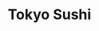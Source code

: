 ---
layout: place
title: "Tokyo Sushi"
permalink: /pennsylvania/easton/tokyo-sushi.html
stateAbbr: PA
stateName: Pennsylvania
cityName: Easton
seo:
  name: "Tokyo Sushi"
  type: Restaurant
  links: null
description: "Looking for sushi in Easton, Pennsylvania? Check out Tokyo Sushi for a delightful Japanese dining experience. Enjoy a variety of sushi and other dishes in a ..."
place_id: ChIJBT4Dk49txIkReb8EA7aDQE4
photos:
  - name: >-
      places/ChIJBT4Dk49txIkReb8EA7aDQE4/photos/AeeoHcIfk5UZGeUZAkKX9m4ZHb169OYXPyu-d-XL2zlP0-XZquVC6paAzbPvvTGlIfbjPNeupKxEHqFLl9mgCwLEIdk7GXSAnrjpyEfTrjPv288p_tDltRoZaIMmbM6BHckKZRCcMTrPr33opp23GUog_ucNQ2-zk67laAwp-EJNMJYtv1CecZNRGrpRwc0r060N_97NRjBBWjWwqPnXm5xbggFlhMk0MzNJGyA0oiqFrtIrNemGJhu-E8Grd7dWOOhTygdpFwuI-J1a4Kn9sNDT0xlpgjdpuqleaqk8RNkgY8yxVg
    widthPx: 4032
    heightPx: 3024
    authorAttributions:
      - displayName: Tokyo Sushi
        uri: https://maps.google.com/maps/contrib/110978749320664829827
        photoUri: >-
          https://lh3.googleusercontent.com/a/ACg8ocJJcmH0180EQbbV5Mm8Ty3ckt9Evn2JkMHHFCfi1YvThjyRIg=s100-p-k-no-mo
    flagContentUri: >-
      https://www.google.com/local/imagery/report/?cb_client=maps_api_places.places_api&image_key=!1e10!2sAF1QipN8_7kmtLbpFmM-YuW2h23x1YL2rBhBRpUPVKFT&hl=en-US
    googleMapsUri: >-
      https://www.google.com/maps/place//data=!3m4!1e2!3m2!1sAF1QipN8_7kmtLbpFmM-YuW2h23x1YL2rBhBRpUPVKFT!2e10!4m2!3m1!1s0x89c46d8f93033e05:0x4e4083b60304bf79
  - name: >-
      places/ChIJBT4Dk49txIkReb8EA7aDQE4/photos/AeeoHcIPz_j16wr9wgT9rWfw7vUF0fNc0VmXY66_dfYgzRNB3mQWNPN63N7UXBSPrAArMigJ7XMfc1tjohZyzPiZn4K7FmmxUCVN4T59vEe3S-n_We5qHFHUw6KP3x6eW_aNsUY6n6Y-vvH8AtQ_rtfXDfbOUepH9TuOCDIMyubwvYAfIoGgJYgnC70kmh2P67EhP930RMjoqm9xfHyzSYlOY9Eq7dTxYiYUmifYv8JDxgtlvRcnrpTguusJ8aBBXtzQYxNNsb85X7W-mW6t_3tACUT6p26XdPJhWzkf5EZL_5rd2g
    widthPx: 682
    heightPx: 959
    authorAttributions:
      - displayName: Tokyo Sushi
        uri: https://maps.google.com/maps/contrib/110978749320664829827
        photoUri: >-
          https://lh3.googleusercontent.com/a/ACg8ocJJcmH0180EQbbV5Mm8Ty3ckt9Evn2JkMHHFCfi1YvThjyRIg=s100-p-k-no-mo
    flagContentUri: >-
      https://www.google.com/local/imagery/report/?cb_client=maps_api_places.places_api&image_key=!1e10!2sAF1QipPSBWCAoZI11iYBhz3WEIF6X-RqbpXU-Ci3zAS0&hl=en-US
    googleMapsUri: >-
      https://www.google.com/maps/place//data=!3m4!1e2!3m2!1sAF1QipPSBWCAoZI11iYBhz3WEIF6X-RqbpXU-Ci3zAS0!2e10!4m2!3m1!1s0x89c46d8f93033e05:0x4e4083b60304bf79
  - name: >-
      places/ChIJBT4Dk49txIkReb8EA7aDQE4/photos/AeeoHcKtrsIjPyQo8B7dw_GNkoclHj1RB04eeY6LPpWfEWuHUv8ctHsJ0nNpg1uqHv5d9aJtfFSEbHJnZpGt5blWBM9J1lf61WcBLFnlupy_5irOEx5e6moMLtYoMDI7-76tsr2zV_QjQYplxEW5hmIOWHNEpUCe6QJpXHZ6T8o7-3dgxdHxQ1LIuLm-h-7nA4VD00uz13wh3E2G5mjeqgGm7a7s5QnMXSBPcW-y_ruj2aTzLDlz7EE28V2E_wX3C3Vfw18suKmdO-pjC2EPhvcjlekyrYINmgN8zOt7-liissLw0f4TUtVHazkxfRNu_qpwMyZGy9WzkLtUxsGwyolOlquP-ePGCFIQ3KIZiInFoZqLqakhqs4qNYwX8HhkpZeSaWbvSRs-OcAYf0guMvYALsoxlLMxIa7yUWRutFqQcVc4_w
    widthPx: 1181
    heightPx: 776
    authorAttributions:
      - displayName: S M. R.
        uri: https://maps.google.com/maps/contrib/108517972599523220093
        photoUri: >-
          https://lh3.googleusercontent.com/a/ACg8ocK8102z2bdBnzfdoVh0VEj6kP0oR9MAraWwmJINIbnaGnWzDA=s100-p-k-no-mo
    flagContentUri: >-
      https://www.google.com/local/imagery/report/?cb_client=maps_api_places.places_api&image_key=!1e10!2sCIHM0ogKEICAgID7pq6gTA&hl=en-US
    googleMapsUri: >-
      https://www.google.com/maps/place//data=!3m4!1e2!3m2!1sCIHM0ogKEICAgID7pq6gTA!2e10!4m2!3m1!1s0x89c46d8f93033e05:0x4e4083b60304bf79
  - name: >-
      places/ChIJBT4Dk49txIkReb8EA7aDQE4/photos/AeeoHcKJAUUiIB8sSdxblN73G1mlKcRQq7t0XpH0T8LIcO_apCusf-NbCuLtQ2GQe3zQjsSVdSvTus1P4Sl9uuuSvvsqLl93-d20Jg8j1i4GZGUZdFRQUPX6y3qOumiwPbase1KRSAl08mHMZ7mGQRD_GuXZBL7WU1Yh2SGnkabQcASCmUfskZt7C9BR3BL2xws0NxicI2omkGTQrSmnhC9ubLZN3PThTBtB4-ZZIvazNIQZ3P2_J0_RPzfEu7ZDiS0eJNL8Y8T6YiTFsSW_07aXYyhgsD2pWiOiD0S7HsQoGM_XkzmL5KllhFf__yMQD_uegPChBMBTPGsFwkKOPwp5e8mcMsxe1rfH1x7CQTmO1gVyr-Lm-nYOa5Rr_IamTTqaxwVbSRLx3YxHYspfrzrmgk93KLoQySC6zO58UZ76AaLilg
    widthPx: 1512
    heightPx: 2016
    authorAttributions:
      - displayName: Jameela Mathis
        uri: https://maps.google.com/maps/contrib/116617462379763495989
        photoUri: >-
          https://lh3.googleusercontent.com/a-/ALV-UjVuM78IJlUQ_oSUp4z9LtKDCU9l-0CtxXu_1zJGUkepfYPQTikA=s100-p-k-no-mo
    flagContentUri: >-
      https://www.google.com/local/imagery/report/?cb_client=maps_api_places.places_api&image_key=!1e10!2sCIHM0ogKEICAgICLxdXvQg&hl=en-US
    googleMapsUri: >-
      https://www.google.com/maps/place//data=!3m4!1e2!3m2!1sCIHM0ogKEICAgICLxdXvQg!2e10!4m2!3m1!1s0x89c46d8f93033e05:0x4e4083b60304bf79
  - name: >-
      places/ChIJBT4Dk49txIkReb8EA7aDQE4/photos/AeeoHcIDe-hM886KT8Yeh-sDuk3jcHvT--k3KCsZdpnhbIdSVlvHMAfY99EDTBaBaYm1ithf5u5EqqspkD7GkYrTwf69p9SD6VXPlhOizbDPqVYXlMZCTHgHcNudbcT6X8cK4k2jMlSFU2yB69_zLVzTIYxVqTrx0dVU4gOFk6oGmqLP-O68R_Sib_-MdOwyz9SvMNg6ERMRvGovHmvzQDoc-rZtVm66o0QtAXXwbUfzBs9QqX6lG6ws-pTgY6R-1rkW3IwWmxKqlARulkaOzLIax5kq7PhDB6gMcLxZ21b0SMewwg
    widthPx: 4032
    heightPx: 3024
    authorAttributions:
      - displayName: Tokyo Sushi
        uri: https://maps.google.com/maps/contrib/110978749320664829827
        photoUri: >-
          https://lh3.googleusercontent.com/a/ACg8ocJJcmH0180EQbbV5Mm8Ty3ckt9Evn2JkMHHFCfi1YvThjyRIg=s100-p-k-no-mo
    flagContentUri: >-
      https://www.google.com/local/imagery/report/?cb_client=maps_api_places.places_api&image_key=!1e10!2sAF1QipMMh622ArKKb1RCWPkAOcisvLEHAbktYJV4y0y9&hl=en-US
    googleMapsUri: >-
      https://www.google.com/maps/place//data=!3m4!1e2!3m2!1sAF1QipMMh622ArKKb1RCWPkAOcisvLEHAbktYJV4y0y9!2e10!4m2!3m1!1s0x89c46d8f93033e05:0x4e4083b60304bf79
  - name: >-
      places/ChIJBT4Dk49txIkReb8EA7aDQE4/photos/AeeoHcKU2--uCwBhREx7eZ2Mr2CesbzkoE_at0TVf7V6GS8zTQSE-uMajcpA6gMju0YvSqLIxaqcz6hgfn5_KYST5iVnVdxVBEx9WMr0QRZxvPy3sKszlIcxEZQPndD607WRA3ubnlFylhQabrbg893hAaWtj2woMY0UBWTQ_TizfZnxaoUfTTfZmxKC5zRFDEdOIBIMnjj_9HCd-wkmYDX4SoqT5-JIIxnnn-gjUrGjp3VVS8imgigAy9HAojUn_9FJtbSiKMn6jVtJ-RQEBmAbtC1YKMHtOrjO1_5vZbTlr0U8MRGZ4MPe2IOfXmu0J4Vb-QG1shg2MJpQ2cWUAUpidPuoyxcGVDKY-eFSKxbHh0QafuSmgsYAExECrGLPOxDY_bEgQAMoTdh0d08SWKP6D_f8v7tTVZHyTBqpjPrV-Q
    widthPx: 3000
    heightPx: 4000
    authorAttributions:
      - displayName: Art Hogarth
        uri: https://maps.google.com/maps/contrib/110906760469389003285
        photoUri: >-
          https://lh3.googleusercontent.com/a-/ALV-UjVcw9hePoKdPXy21W6vnC9bKSZP8gRjlGyJQ6rxv_2bjIdV7ak1=s100-p-k-no-mo
    flagContentUri: >-
      https://www.google.com/local/imagery/report/?cb_client=maps_api_places.places_api&image_key=!1e10!2sCIHM0ogKEICAgIDd7snfew&hl=en-US
    googleMapsUri: >-
      https://www.google.com/maps/place//data=!3m4!1e2!3m2!1sCIHM0ogKEICAgIDd7snfew!2e10!4m2!3m1!1s0x89c46d8f93033e05:0x4e4083b60304bf79
  - name: >-
      places/ChIJBT4Dk49txIkReb8EA7aDQE4/photos/AeeoHcIKlLh6T5Wp_tFm7ZEnzVdii0wiZ0Ym2PmmjE6B_uDqBRKOiBeVyHEyM-dHQvGcgzzcsRdcIUwxeS7rIfUTuuK16fV-kJH9CZsghOR4tZ7yrfjkHIDaOHIAS5_5gu-KETXzRu5jeFL20Q_mJlRyocrluHHQEQygh2UXHNnDNuiznsca86Xjq1cj-bg0rs9kzp5VGOSY8FFVoJyusJ9OBHAQzDEgy737egOJMXO4FkAZ85XxKzzep7A-kMYMJ7jBt-j5LSJXZoigHUguM6cTl_UF-iYhUbPJRuYVrmO4gvee7mf7n4xB0OwgoXNebKTDNLzOQ0qJoNB5odWOYiuSVBZq-RphsTuWOAIb9J0e-Zo0_TGxdfeT_Cq1NmwoECR1qzYMWb3Fl8Xkj1SZR7csiBXrFQyFM_xmEjvD-5JcSCaoKTqV
    widthPx: 4000
    heightPx: 3000
    authorAttributions:
      - displayName: Alan Wilson
        uri: https://maps.google.com/maps/contrib/104040277185928177464
        photoUri: >-
          https://lh3.googleusercontent.com/a-/ALV-UjVb0DdVq1O0Carl7YSKrYFOYU5OpRENvmlo-pWRPwcMQefMppxH=s100-p-k-no-mo
    flagContentUri: >-
      https://www.google.com/local/imagery/report/?cb_client=maps_api_places.places_api&image_key=!1e10!2sCIHM0ogKEICAgIDLx5j91AE&hl=en-US
    googleMapsUri: >-
      https://www.google.com/maps/place//data=!3m4!1e2!3m2!1sCIHM0ogKEICAgIDLx5j91AE!2e10!4m2!3m1!1s0x89c46d8f93033e05:0x4e4083b60304bf79
  - name: >-
      places/ChIJBT4Dk49txIkReb8EA7aDQE4/photos/AeeoHcIgTjh3nTnCsaCm2Xf1FYtybKp_BLaytzclg0HTIAZXwipgKyxhglM-1w3px8EZEDC1HwaC71MYqytS9MV-09iI50zG3xQkOpfQQEJdj6fh0cVDc7vweNUFQPkHs6I4YTKeHa8BO9nC7e_LS0BeNv76F0vKg2sJELDFq2Z2zSVgCyb7uXCB1gORiT-9_uq4flZVTAygAbcFyyp4z_zBweAJmVMS04vFQz7U4C5AF4GyXFipJ4Yd9jTEl5sEHg974IE3w7hpM0n2xbw-eAKlunn4i2qihVRUpTAaHpdL6pszXQ
    widthPx: 4032
    heightPx: 3024
    authorAttributions:
      - displayName: Tokyo Sushi
        uri: https://maps.google.com/maps/contrib/110978749320664829827
        photoUri: >-
          https://lh3.googleusercontent.com/a/ACg8ocJJcmH0180EQbbV5Mm8Ty3ckt9Evn2JkMHHFCfi1YvThjyRIg=s100-p-k-no-mo
    flagContentUri: >-
      https://www.google.com/local/imagery/report/?cb_client=maps_api_places.places_api&image_key=!1e10!2sAF1QipOmC8SDw0fR0ebpRTSNa_jw7dfHFv6MZm-AX-AC&hl=en-US
    googleMapsUri: >-
      https://www.google.com/maps/place//data=!3m4!1e2!3m2!1sAF1QipOmC8SDw0fR0ebpRTSNa_jw7dfHFv6MZm-AX-AC!2e10!4m2!3m1!1s0x89c46d8f93033e05:0x4e4083b60304bf79
  - name: >-
      places/ChIJBT4Dk49txIkReb8EA7aDQE4/photos/AeeoHcL1Fm-BBGVNZNB36ajvbKP4Yvyiqkf4keI-OUuXUBjuqVjt24EGM6nNv7xYv60Xft7SBnw1UQLblhjPM0UrfaZwPQIKY8rUXoLGn0xmoLGZlKUeCYxswhVxhxWrfGm7NnzdccqYeeFaJ68Z98r9g5qNC8YbO46LYo7lUQbAk_JHdg1tDj9VjmOobi1KpO09TF6UleQ4FQ6sMZsEeJnmR9YglMVn_LlgHjIFL1ozHWiKYy8EnJLb1wMXlGti5o8OZn0RZOaPCotZKGz_bGCPPGjFz0TF6r4d7q7sGvApVV-sCB5H3GJCfI3H8CWujHley-YktJvzMR5sWF3uwjKmI0FkQiHJgCjiQe2rBTYLS_KPtycg5bmEt42VyUlZ33fJFYSFdixTL3yr7mAtKUncYjjb2nIrC12gIjfIHBDrQHArrBi3
    widthPx: 3024
    heightPx: 4032
    authorAttributions:
      - displayName: G W
        uri: https://maps.google.com/maps/contrib/117939474619111151979
        photoUri: >-
          https://lh3.googleusercontent.com/a-/ALV-UjULzsVlQSbG53TlcfrBUVJlfLoczXiSktROcxFUS4__clTxcRnvRA=s100-p-k-no-mo
    flagContentUri: >-
      https://www.google.com/local/imagery/report/?cb_client=maps_api_places.places_api&image_key=!1e10!2sCIHM0ogKEICAgIDb6Y_v7wE&hl=en-US
    googleMapsUri: >-
      https://www.google.com/maps/place//data=!3m4!1e2!3m2!1sCIHM0ogKEICAgIDb6Y_v7wE!2e10!4m2!3m1!1s0x89c46d8f93033e05:0x4e4083b60304bf79
  - name: >-
      places/ChIJBT4Dk49txIkReb8EA7aDQE4/photos/AeeoHcKN1McjVIIDznCndsfEPT8x6oIFlFQwBwBkbVzTbpCLNM_MbR-ODYGk4Fzzka6niUrECl06rElgVBDFNn4Wq-34Ji4gC55NnfFAommZmsgOI32cFgcc4fD1z5CwbU-wjg-fZI1ZD_VQajbO9H6KddDQaiDnhpDguobKM0zVhE3pwYck5vRXoQUNiydcrSPf03yAe5kGu54H8m8SH-pOvJVa2YHQ-JrgJ75ceL5mXz6hZ-lsBmkH_56bwfkoySH4CgfcqykEO7SlThviw-2BPiX0JxyPjbJpwNlKe19-FQEavhQRR-d7mgfXlYoNwzfmYZK2vZ6P5a756TsMO_x_JsRDhTn1gESKYXxe-sNjoW6Hmi9q1-p_50FBahU4LavK5jejQ3hBGrqFnbEYkcCS0_u-lJFvikzGu1oi1eWjTwHeYOCo
    widthPx: 4032
    heightPx: 3024
    authorAttributions:
      - displayName: Zujeily Ortiz
        uri: https://maps.google.com/maps/contrib/109303556246679097512
        photoUri: >-
          https://lh3.googleusercontent.com/a-/ALV-UjVMHVw9qxKjTo79ej6eYLSOt_wLReqkmSBnb_nAN8ESTp2GJRbI_g=s100-p-k-no-mo
    flagContentUri: >-
      https://www.google.com/local/imagery/report/?cb_client=maps_api_places.places_api&image_key=!1e10!2sCIHM0ogKEICAgIC5mtvApQE&hl=en-US
    googleMapsUri: >-
      https://www.google.com/maps/place//data=!3m4!1e2!3m2!1sCIHM0ogKEICAgIC5mtvApQE!2e10!4m2!3m1!1s0x89c46d8f93033e05:0x4e4083b60304bf79
address: 22 N 3rd St, Easton, PA 18042, USA
street: 22 N 3rd St
city: Easton
state: PA
zip: '18042'
country: USA
neighborhood: Downtown Historic District
latitude: '40.692168'
longitude: '-75.209458'
accessibility_options: null
business_status: OPERATIONAL
name: Tokyo Sushi
google_maps_links:
  directionsUri: >-
    https://www.google.com/maps/dir//''/data=!4m7!4m6!1m1!4e2!1m2!1m1!1s0x89c46d8f93033e05:0x4e4083b60304bf79!3e0
  placeUri: https://maps.google.com/?cid=5638651551225790329
  writeAReviewUri: >-
    https://www.google.com/maps/place//data=!4m3!3m2!1s0x89c46d8f93033e05:0x4e4083b60304bf79!12e1
  reviewsUri: >-
    https://www.google.com/maps/place//data=!4m4!3m3!1s0x89c46d8f93033e05:0x4e4083b60304bf79!9m1!1b1
  photosUri: >-
    https://www.google.com/maps/place//data=!4m3!3m2!1s0x89c46d8f93033e05:0x4e4083b60304bf79!10e5
primary_type: Sushi Restaurant
opening_hours:
  regular: null
  current: null
secondary_opening_hours:
  regular:
    weekdayDescriptions: null
    type: null
  current:
    weekdayDescriptions: null
    type: null
phone: null
price_level: null
price_range: null
rating: null
rating_count: 0
website: null
reviews: null
parking_options: null
payment_options: null
allow_dogs: null
curbside_pickup: null
delivery: null
dine_in: null
good_for_children: null
good_for_groups: null
good_for_sports: null
live_music: null
menu_for_children: null
outdoor_seating: null
reservable: null
restroom: null
serves_beer: null
serves_breakfast: null
serves_brunch: null
serves_cocktails: null
serves_coffee: null
serves_dinner: null
serves_dessert: null
serves_lunch: null
serves_vegetarian_food: null
serves_wine: null
takeout: null
summary: null

---
